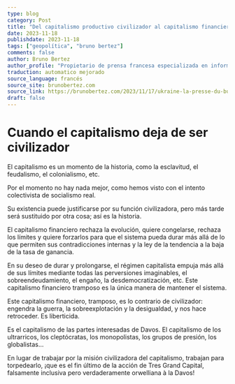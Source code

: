```yaml
---
type: blog
category: Post
title: "Del capitalismo productivo civilizador al capitalismo financiero depredador"
date: 2023-11-18
publishdate: 2023-11-18
tags: ["geopolítica", "bruno bertez"]
comments: false
author: Bruno Bertez
author_profile: "Propietario de prensa francesa especializada en información financiera. Como director de un grupo de prensa especializado en economía y finanzas, fundó el diario La Tribune. Escribe regularmente en el diario económico suizo L'Agefi. Es bloguero habitual en los sitios web de noticias Blog à Lupus, brunobertez.com, Atlantico y Lesobservateurs.ch."
traduction: automatico mejorado
source_language: francés
source_site: brunobertez.com
source_link: https://brunobertez.com/2023/11/17/ukraine-la-presse-du-business-retourne-sa-veste-sans-vergogne-aucune/
draft: false
---
```


# Cuando el capitalismo deja de ser civilizador

El capitalismo es un momento de la historia, como la esclavitud, el feudalismo, el colonialismo, etc.

Por el momento no hay nada mejor, como hemos visto con el intento colectivista de socialismo real.

Su existencia puede justificarse por su función civilizadora, pero más tarde será sustituido por otra cosa; así es la historia.

El capitalismo financiero rechaza la evolución, quiere congelarse, rechaza los límites y quiere forzarlos para que el sistema pueda durar más allá de lo que permiten sus contradicciones internas y la ley de la tendencia a la baja de la tasa de ganancia.

En su deseo de durar y prolongarse, el régimen capitalista empuja más allá de sus límites mediante todas las perversiones imaginables, el sobreendeudamiento, el engaño, la desdemocratización, etc. Este capitalismo financiero tramposo es la única manera de mantener el sistema.

Este capitalismo financiero, tramposo, es lo contrario de civilizador: engendra la guerra, la sobreexplotación y la desigualdad, y nos hace retroceder. Es liberticida.

Es el capitalismo de las partes interesadas de Davos. El capitalismo de los ultrarricos, los cleptócratas, los monopolistas, los grupos de presión, los globalistas...

En lugar de trabajar por la misión civilizadora del capitalismo, trabajan para torpedearlo, ¡que es el fin último de la acción de Tres Grand Capital, falsamente inclusiva pero verdaderamente orwelliana à la Davos!

